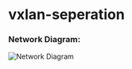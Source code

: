 # vxlan-seperation


### Network Diagram:

![Network Diagram](https://github.com/Cloudofyou/vxlan-seperation/blob/master/vxlan-seperation-repo-diag2.png)
